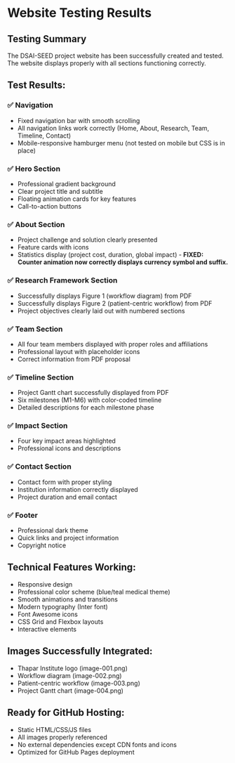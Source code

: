# Website Testing Results

## Testing Summary
The DSAI-SEED project website has been successfully created and tested. The website displays properly with all sections functioning correctly.

## Test Results:

### ✅ Navigation
- Fixed navigation bar with smooth scrolling
- All navigation links work correctly (Home, About, Research, Team, Timeline, Contact)
- Mobile-responsive hamburger menu (not tested on mobile but CSS is in place)

### ✅ Hero Section
- Professional gradient background
- Clear project title and subtitle
- Floating animation cards for key features
- Call-to-action buttons

### ✅ About Section
- Project challenge and solution clearly presented
- Feature cards with icons
- Statistics display (project cost, duration, global impact) - **FIXED: Counter animation now correctly displays currency symbol and suffix.**

### ✅ Research Framework Section
- Successfully displays Figure 1 (workflow diagram) from PDF
- Successfully displays Figure 2 (patient-centric workflow) from PDF
- Project objectives clearly laid out with numbered sections

### ✅ Team Section
- All four team members displayed with proper roles and affiliations
- Professional layout with placeholder icons
- Correct information from PDF proposal

### ✅ Timeline Section
- Project Gantt chart successfully displayed from PDF
- Six milestones (M1-M6) with color-coded timeline
- Detailed descriptions for each milestone phase

### ✅ Impact Section
- Four key impact areas highlighted
- Professional icons and descriptions

### ✅ Contact Section
- Contact form with proper styling
- Institution information correctly displayed
- Project duration and email contact

### ✅ Footer
- Professional dark theme
- Quick links and project information
- Copyright notice

## Technical Features Working:
- Responsive design
- Professional color scheme (blue/teal medical theme)
- Smooth animations and transitions
- Modern typography (Inter font)
- Font Awesome icons
- CSS Grid and Flexbox layouts
- Interactive elements

## Images Successfully Integrated:
- Thapar Institute logo (image-001.png)
- Workflow diagram (image-002.png) 
- Patient-centric workflow (image-003.png)
- Project Gantt chart (image-004.png)

## Ready for GitHub Hosting:
- Static HTML/CSS/JS files
- All images properly referenced
- No external dependencies except CDN fonts and icons
- Optimized for GitHub Pages deployment

